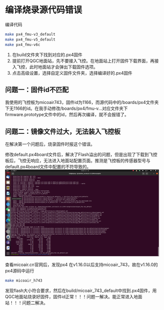 # 编译烧录源代码错误
编译代码
```bash
make px4_fmu-v3_default
make px4_fmu-v5_default
make px4_fmu-v6c
```

1. 在build文件夹下找到对应的.px4固件
2. 提前打开QGC地面站，先不要接入飞控。在地面站上打开固件下载界面，再接入飞控，此时地面站才会弹出下载固件选项。
3. 点击高级设置，选择自定义固件文件夹，选择编译好的.px4固件
   

## 问题一：固件id不匹配
我使用的飞控板为micoair743，固件id为1166，而源代码中的/boards/px4文件夹下无1166的id。在我手动修改/boards/px4/fmu-v...对应文件夹下firmware.prototype文件中的id，然后再次编译，就不会报错了。

## 问题二：镜像文件过大，无法装入飞控板

在解决第一个问题后，烧录固件时报这个错误。

修改default.px4board文件后，解决了Flash溢出的问题，但是出现了下载到飞控板后，飞控无响应，无法进入地面站配置页面。推测是飞控板的传感器型号与default.px4board文件中配置的不符导致的。
![alt text](</image/im_mapsize.png>)

查看micoair.cn官网后，发现px4 在v1.16.0以后支持micoair_743，故在v1.16.0的px4源码中运行
```bash
make micoair_h743
```
发现flash大小符合要求，然后在build/micoair_743_default中找到.px4固件，用QGC地面站烧录好固件，固件id正常！！！问题一解决。能正常进入地面站！！！问题二解决。

